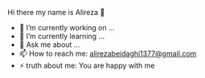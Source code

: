 Hi there my name is Alireza 👋
- 🔭 I’m currently working on ...
- 🌱 I’m currently learning ...
-  💬 Ask me about ...
- 📫 How to reach me: alirezabeidaghi1377@gmail.com
- ⚡ truth about me: You are happy with me 

